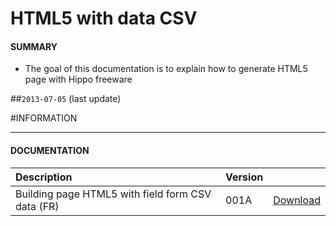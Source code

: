 # HTML5 with data CSV

#### **SUMMARY**
- The goal of this documentation is to explain how to generate HTML5 page with Hippo freeware

##`2013-07-05` (last update)

#INFORMATION
***********************************************************************
#### **DOCUMENTATION**
| Description                                                                                     | Version |                 |
| :------------------------------------------------------------------------------- | :-------| :-------------- |
| Building page HTML5 with field form CSV data (FR)                            | 001A    | [Download](https://github.com/Qeedji/archives/blob/master/downloads/application-notes/Page-HTML5-avec-champs-issus-fichier-donnée-CSV-Note-d'application-001A_fr.pdf) |






